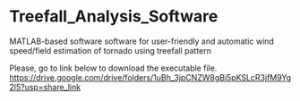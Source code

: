 # Treefall_Analysis_Software
MATLAB-based software software for user-friendly and automatic wind speed/field estimation of tornado using treefall pattern

Please, go to link below to download the executable file.
https://drive.google.com/drive/folders/1uBh_3jpCNZW8gBi5pKSLcR3jfM9Yg2l5?usp=share_link
